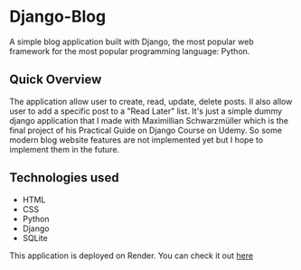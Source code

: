 # Django-Blog
A simple blog application built with Django, the most popular web framework for the most popular programming language: Python.

## Quick Overview
The application allow user to create, read, update, delete posts. Il also allow user to add a specific post to a "Read Later" list. It's just a simple dummy django application that I made with Maximillian Schwarzmüller which is the final project of his Practical Guide on Django Course on Udemy. So some modern blog website features are not implemented yet but I hope to implement them in the future.

## Technologies used
- HTML
- CSS
- Python
- Django
- SQLite

This application is deployed on Render. You can check it out [here](https://django-blog-nr4l.onrender.com/)